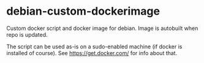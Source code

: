 # debian-custom-dockerimage
Custom docker script and docker image for debian. Image is autobuilt when repo is updated.

The script can be used as-is on a sudo-enabled machine (if docker is installed of course).
See https://get.docker.com/ for info about that.

